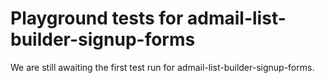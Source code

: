 # Playground tests for admail-list-builder-signup-forms
We are still awaiting the first test run for admail-list-builder-signup-forms.
